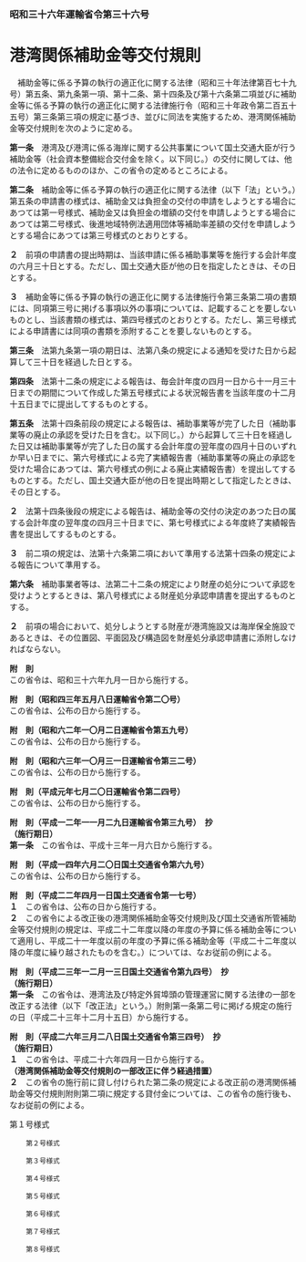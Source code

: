 ### 昭和三十六年運輸省令第三十六号  
# 港湾関係補助金等交付規則  
　補助金等に係る予算の執行の適正化に関する法律（昭和三十年法律第百七十九号）第五条、第九条第一項、第十二条、第十四条及び第十六条第二項並びに補助金等に係る予算の執行の適正化に関する法律施行令（昭和三十年政令第二百五十五号）第三条第三項の規定に基づき、並びに同法を実施するため、港湾関係補助金等交付規則を次のように定める。  
  
**第一条**　港湾及び港湾に係る海岸に関する公共事業について国土交通大臣が行う補助金等（社会資本整備総合交付金を除く。以下同じ。）の交付に関しては、他の法令に定めるもののほか、この省令の定めるところによる。  
  
**第二条**　補助金等に係る予算の執行の適正化に関する法律（以下「法」という。）第五条の申請書の様式は、補助金又は負担金の交付の申請をしようとする場合にあつては第一号様式、補助金又は負担金の増額の交付を申請しようとする場合にあつては第二号様式、後進地域特例法適用団体等補助率差額の交付を申請しようとする場合にあつては第三号様式のとおりとする。  
  
**２**　前項の申請書の提出時期は、当該申請に係る補助事業等を施行する会計年度の六月三十日とする。ただし、国土交通大臣が他の日を指定したときは、その日とする。  
  
**３**　補助金等に係る予算の執行の適正化に関する法律施行令第三条第二項の書類には、同項第三号に掲げる事項以外の事項については、記載することを要しないものとし、当該書類の様式は、第四号様式のとおりとする。ただし、第三号様式による申請書には同項の書類を添附することを要しないものとする。  
  
**第三条**　法第九条第一項の期日は、法第八条の規定による通知を受けた日から起算して三十日を経過した日とする。  
  
**第四条**　法第十二条の規定による報告は、毎会計年度の四月一日から十一月三十日までの期間について作成した第五号様式による状況報告書を当該年度の十二月十五日までに提出してするものとする。  
  
**第五条**　法第十四条前段の規定による報告は、補助事業等が完了した日（補助事業等の廃止の承認を受けた日を含む。以下同じ。）から起算して三十日を経過した日又は補助事業等が完了した日の属する会計年度の翌年度の四月十日のいずれか早い日までに、第六号様式による完了実績報告書（補助事業等の廃止の承認を受けた場合にあつては、第六号様式の例による廃止実績報告書）を提出してするものとする。ただし、国土交通大臣が他の日を提出時期として指定したときは、その日とする。  
  
**２**　法第十四条後段の規定による報告は、補助金等の交付の決定のあつた日の属する会計年度の翌年度の四月三十日までに、第七号様式による年度終了実績報告書を提出してするものとする。  
  
**３**　前二項の規定は、法第十六条第二項において準用する法第十四条の規定による報告について準用する。  
  
**第六条**　補助事業者等は、法第二十二条の規定により財産の処分について承認を受けようとするときは、第八号様式による財産処分承認申請書を提出するものとする。  
  
**２**　前項の場合において、処分しようとする財産が港湾施設又は海岸保全施設であるときは、その位置図、平面図及び構造図を財産処分承認申請書に添附しなければならない。  
  
**附　則**  
この省令は、昭和三十六年九月一日から施行する。  
  
**附　則（昭和四三年五月八日運輸省令第二〇号）**  
この省令は、公布の日から施行する。  
  
**附　則（昭和六二年一〇月二日運輸省令第五九号）**  
この省令は、公布の日から施行する。  
  
**附　則（昭和六三年一〇月三一日運輸省令第三二号）**  
この省令は、公布の日から施行する。  
  
**附　則（平成元年七月二〇日運輸省令第二四号）**  
この省令は、公布の日から施行する。  
  
**附　則（平成一二年一一月二九日運輸省令第三九号）　抄**  
**（施行期日）**  
**第一条**　この省令は、平成十三年一月六日から施行する。  
  
**附　則（平成一四年六月二〇日国土交通省令第六九号）**  
この省令は、公布の日から施行する。  
  
**附　則（平成二二年四月一日国土交通省令第一七号）**  
**１**　この省令は、公布の日から施行する。  
**２**　この省令による改正後の港湾関係補助金等交付規則及び国土交通省所管補助金等交付規則の規定は、平成二十二年度以降の年度の予算に係る補助金等について適用し、平成二十一年度以前の年度の予算に係る補助金等（平成二十二年度以降の年度に繰り越されたものを含む。）については、なお従前の例による。  
  
**附　則（平成二三年一二月一三日国土交通省令第九四号）　抄**  
**（施行期日）**  
**第一条**　この省令は、港湾法及び特定外貿埠頭の管理運営に関する法律の一部を改正する法律（以下「改正法」という。）附則第一条第二号に掲げる規定の施行の日（平成二十三年十二月十五日）から施行する。  
  
**附　則（平成二六年三月二八日国土交通省令第三四号）　抄**  
**（施行期日）**  
**１**　この省令は、平成二十六年四月一日から施行する。  
**（港湾関係補助金等交付規則の一部改正に伴う経過措置）**  
**２**　この省令の施行前に貸し付けられた第二条の規定による改正前の港湾関係補助金等交付規則附則第二項に規定する貸付金については、この省令の施行後も、なお従前の例による。  
  
第１号様式
          
        第２号様式
          
        第３号様式
          
        第４号様式
          
        第５号様式
          
        第６号様式
          
        第７号様式
          
        第８号様式
          
        
